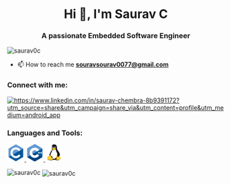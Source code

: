 <h1 align="center">Hi 👋, I'm Saurav C</h1>
<h3 align="center">A passionate Embedded Software Engineer</h3>

<p align="left"> <img src="https://komarev.com/ghpvc/?username=saurav0c&label=Profile%20views&color=0e75b6&style=flat" alt="saurav0c" /> </p>

- 📫 How to reach me **souravsourav0077@gmail.com**

<h3 align="left">Connect with me:</h3>
<p align="left">
<a href="https://linkedin.com/in/https://www.linkedin.com/in/saurav-chembra-8b9391172?utm_source=share&utm_campaign=share_via&utm_content=profile&utm_medium=android_app" target="blank"><img align="center" src="https://raw.githubusercontent.com/rahuldkjain/github-profile-readme-generator/master/src/images/icons/Social/linked-in-alt.svg" alt="https://www.linkedin.com/in/saurav-chembra-8b9391172?utm_source=share&utm_campaign=share_via&utm_content=profile&utm_medium=android_app" height="30" width="40" /></a>
</p>

<h3 align="left">Languages and Tools:</h3>
<p align="left"> <a href="https://www.cprogramming.com/" target="_blank" rel="noreferrer"> <img src="https://raw.githubusercontent.com/devicons/devicon/master/icons/c/c-original.svg" alt="c" width="40" height="40"/> </a> <a href="https://www.w3schools.com/cpp/" target="_blank" rel="noreferrer"> <img src="https://raw.githubusercontent.com/devicons/devicon/master/icons/cplusplus/cplusplus-original.svg" alt="cplusplus" width="40" height="40"/> </a> <a href="https://www.linux.org/" target="_blank" rel="noreferrer"> <img src="https://raw.githubusercontent.com/devicons/devicon/master/icons/linux/linux-original.svg" alt="linux" width="40" height="40"/> </a> </p>

<p><img align="left" src="https://github-readme-stats.vercel.app/api/top-langs?username=saurav0c&show_icons=true&locale=en&layout=compact" alt="saurav0c" /></p>

<p>&nbsp;<img align="center" src="https://github-readme-stats.vercel.app/api?username=saurav0c&show_icons=true&locale=en" alt="saurav0c" /></p>
